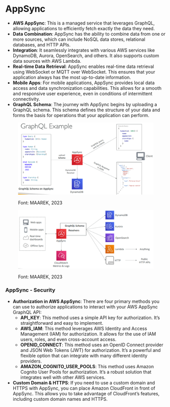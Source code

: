 # AppSync

* **AWS AppSync**: This is a managed service that leverages GraphQL, allowing applications to efficiently fetch exactly the data they need.
* **Data Combination**: AppSync has the ability to combine data from one or more sources, which can include NoSQL data stores, relational databases, and HTTP APIs.
* **Integration**: It seamlessly integrates with various AWS services like DynamoDB, Aurora, OpenSearch, and others. It also supports custom data sources with AWS Lambda.
* **Real-time Data Retrieval**: AppSync enables real-time data retrieval using WebSocket or MQTT over WebSocket. This ensures that your application always has the most up-to-date information.
* **Mobile Apps**: For mobile applications, AppSync provides local data access and data synchronization capabilities. This allows for a smooth and responsive user experience, even in conditions of intermittent connectivity.
* **GraphQL Schema**: The journey with AppSync begins by uploading a GraphQL schema. This schema defines the structure of your data and forms the basis for operations that your application can perform.

<figure><img src="../../.gitbook/assets/image (259).png" alt=""><figcaption><p>Font: MAAREK, 2023</p></figcaption></figure>

<figure><img src="../../.gitbook/assets/image (260).png" alt=""><figcaption><p>Font: MAAREK, 2023</p></figcaption></figure>

### **AppSync - Security**

* **Authorization in AWS AppSync**: There are four primary methods you can use to authorize applications to interact with your AWS AppSync GraphQL API:
  * **API\_KEY**: This method uses a simple API key for authorization. It’s straightforward and easy to implement.
  * **AWS\_IAM**: This method leverages AWS Identity and Access Management (IAM) for authorization. It allows for the use of IAM users, roles, and even cross-account access.
  * **OPENID\_CONNECT**: This method uses an OpenID Connect provider and JSON Web Tokens (JWT) for authorization. It’s a powerful and flexible option that can integrate with many different identity providers.
  * **AMAZON\_COGNITO\_USER\_POOLS**: This method uses Amazon Cognito User Pools for authorization. It’s a robust solution that integrates well with other AWS services.
* **Custom Domain & HTTPS**: If you need to use a custom domain and HTTPS with AppSync, you can place Amazon CloudFront in front of AppSync. This allows you to take advantage of CloudFront’s features, including custom domain names and HTTPS.
